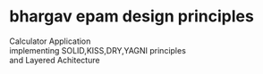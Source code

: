 # bhargav epam design principles
Calculator Application\
implementing SOLID,KISS,DRY,YAGNI principles\
                    and Layered Achitecture

